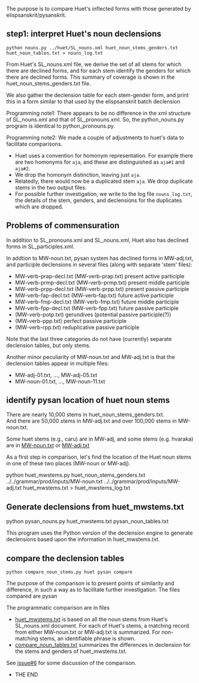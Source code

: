 
The purpose is to compare Huet's inflected forms with those generated by
elispsanskrit/pysanskrit.

## step1: interpret Huet's noun declensions

```
python nouns.py ../huet/SL_nouns.xml huet_noun_stems_genders.txt huet_noun_tables.txt > nouns_log.txt
```

From Huet's SL_nouns.xml file, we derive the set of all stems for which
there are declined forms, and for each stem identify the genders for which
there are declined forms.  This summary of coverage is shown in the
 huet_noun_stems_genders.txt file.

We also gather the declension table for each stem-gender form, and print this
in a form similar to that used by the elispsanskrit batch declension 

Programming note1: There appears to be no difference in the xml structure
of SL_nouns.xml and that of SL_pronouns.xml.  So, the python_nouns.py program
is identical to python_pronouns.py.

Programming note2: We made a couple of adjustments to huet's data to 
facilitate comparisons.
* Huet uses a convention for homonym representation. For example there 
  are two homonyms for `aja`, and these are distinguished as `aja#1` and
  `aja#2`.   
* We drop the homonym distinction, leaving just `aja`.
* Relatedly, there would now be a duplicated stem `aja`. We drop duplicate
  stems in the two output files. 
* For possible further investigation, we write to the log file `nouns_log.txt`,
  the details of the stem, genders, and declensions for the duplicates which
  are dropped.

## Problems of commensuration
In addition to SL_pronouns.xml and SL_nouns.xml, Huet also has declined forms
in SL_participles.xml.  

In addtion to MW-noun.txt, pysan system has declined forms in MW-adj.txt,
and participle declensions in several files (along with separate 'stem' files):
*  MW-verb-prap-decl.txt (MW-verb-prap.txt)  present active participle
*  MW-verb-prmp-decl.txt (MW-verb-prmp.txt)  present middle participle
*  MW-verb-prpp-decl.txt (MW-verb-prpp.txt)  present passive participle
*  MW-verb-fap-decl.txt (MW-verb-fap.txt)  future active participle
*  MW-verb-fmp-decl.txt (MW-verb-fmp.txt)  future middle participle
*  MW-verb-fpp-decl.txt (MW-verb-fpp.txt)  future passive participle
*  (MW-verb-potp.txt) gerundives (potential passive participle(?))
*  (MW-verb-ppp.txt) perfect passive participle
*  (MW-verb-rpp.txt) reduplicative passive participle

Note that the last three categories do not have (currently) separate
declension tables, but only stems.

Another minor peculiarity of MW-noun.txt and MW-adj.txt is that the 
declension tables appear in multiple files:
* MW-adj-01.txt, ..., MW-adj-05.txt
* MW-noun-01.txt, ..., MW-noun-11.txt

## identify pysan location of huet noun stems 
There are nearly 10,000 stems in huet_noun_stems_genders.txt.  
And there are 50,000 stems in MW-adj.txt and over 100,000 stems in 
MW-noun.txt.   

Some huet stems (e.g., caru) are in MW-adj, and some stems (e.g. hvaraka)
are in [MW-noun.txt](https://github.com/funderburkjim/elispsanskrit/blob/master/grammar/prod/inputs/MW-noun.txt) or [MW-adj.txt](https://github.com/funderburkjim/elispsanskrit/blob/master/grammar/prod/inputs/MW-adj.txt)

As a first step in comparison, let's find the location of the Huet noun
stems in one of these two places (MW-noun or MW-adj).

python huet_mwstems.py huet_noun_stems_genders.txt ../../grammar/prod/inputs/MW-noun.txt ../../grammar/prod/inputs/MW-adj.txt huet_mwstems.txt > huet_mwstems_log.txt

## Generate declensions from huet_mwstems.txt

python pysan_nouns.py huet_mwstems.txt pysan_noun_tables.txt

This program uses the Python version of the declension engine to 
generate declensions based upon the information in huet_mwstems.txt.


## compare the declension tables
```
python compare_noun_stems.py huet pysan compare
```

The purpose of the comparison is to present points of similarity and difference,
in such a way as to facilitate further investigation. The files compared are
pysan  

The programmatic comparison are in files
* [huet_mwstems.txt](https://github.com/funderburkjim/elispsanskrit/blob/master/huetcompare/nouns/huet_mwstems.txt) is based on all the noun stems from Huet's SL_nouns.xml document. For each of Huet's stems, a matching record from either MW-noun.txt or MW-adj.txt is summarized.  For non-matching stems, an identifiable phrase is shown.
* [compare_noun_tables.txt](https://github.com/funderburkjim/elispsanskrit/blob/master/huetcompare/nouns/compare_noun_tables.txt) summarizes the differences in declension for the stems and genders of huet_mwstems.txt.  

See [issue#6](https://github.com/funderburkjim/elispsanskrit/issues/6) for some discussion of the comparison.

* THE END
